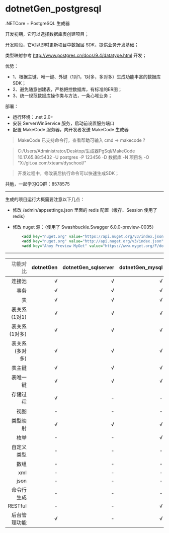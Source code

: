 # dotnetGen_postgresql
.NETCore + PostgreSQL 生成器

开发初期，它可以选择数据库表创建项目；

开发阶段，它可以即时更新项目中数据层 SDK，提供业务开发基础；

类型映射参考 http://www.postgres.cn/docs/9.4/datatype.html 开发；

优势：
 * 1、根据主键、唯一键、外键（1对1，1对多，多对多）生成功能丰富的数据库 SDK；
 * 2、避免随意创建表，严格把控数据库，有标准的ER图；
 * 3、统一规范数据库操作类与方法，一条心堆业务；

部署：
 * 运行环境：.net 2.0+
 * 安装 ServerWinService 服务，启动前设置服务端口
 * 配置 MakeCode 服务器，向开发者发送 MakeCode 生成器

> MakeCode 已支持命令行，查看帮助可输入 cmd -> makecode ?

> C:/Users/Administrator/Desktop/生成器PgSql/MakeCode 10.17.65.88:5432 -U postgres -P 123456 -D 数据库 -N 项目名 -O "X:/git.oa.com/xteam/dyschool/"

> 开发过程中，修改表后执行命令可以快速生成SDK；

共勉，一起学习QQ群：8578575

-----------------

生成的项目运行大概需要注意以下几点：

 * 修改 /admin/appsettings.json 里面的 redis 配置（缓存、Session 使用了 redis）
 * 修改 nuget 源：（使用了 Swashbuckle.Swagger 6.0.0-preview-0035）

	```xml
		<add key="nuget.org" value="https://api.nuget.org/v3/index.json" protocolVersion="3" />
		<add key="nuget.org" value="http://api.nuget.org/v3/index.json" />
		<add key="Ahoy Preview MyGet" value="https://www.myget.org/F/domaindrivendev/api/v3/index.json" />
	```

-----------------

| <font color=gray>功能对比</font>          | dotnetGen     | dotnetGen_sqlserver  | dotnetGen_mysql | dotnetGen_postgresql |
| ----------------: | -------------:| --------------------:| --------------: | -------------------: |
| 连接池             | √ | √ | √ | √ |
| 事务               | √ | √ | √ | √ |
| 表                 | √ | √ | √ | √ |
| 表关系(1对1)        | √ | √ | √ | √ |
| 表关系(1对多)       | √ | √ | √ | √ |
| 表关系(多对多)      | √ | √ | √ | √ |
| 表主键             | √ | √ | √ | √ |
| 表唯一键           | √ | √ | √ | √ |
| 存储过程           | √ | - | - | - |
| 视图               | - | - | - | √ |
| 类型映射           | √ | √ | √ | √ |
| 枚举               | - | - | √ | √ |
| 自定义类型         | - | - | - | √ |
| 数组               | - | - | - | √ |
| xml               | - | - | - | - |
| json              | - | - | - | √ |
| 命令行生成         | - | - | - | √ |
| RESTful           | - | - | √ | √ |
| 后台管理功能       | √ | - | √ | √ |